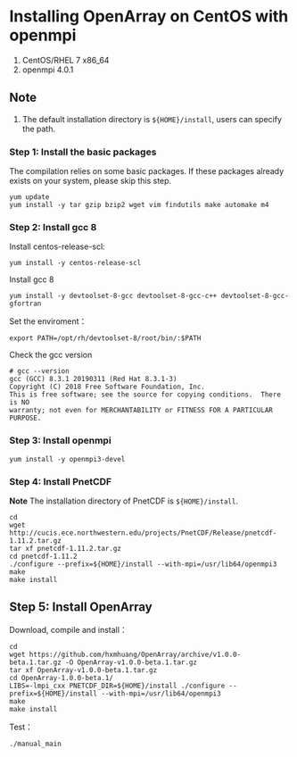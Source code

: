 # Installing OpenArray on CentOS with openmpi
1. CentOS/RHEL 7 x86_64
2. openmpi 4.0.1

## Note

1. The default installation directory is `${HOME}/install`, users can specify the path.

### Step 1: Install the basic packages

The compilation relies on some basic packages. If these packages already exists on your system, please skip this step.

```shell
yum update
yum install -y tar gzip bzip2 wget vim findutils make automake m4
```

### Step 2: Install gcc 8 

Install centos-release-scl:
```shell
yum install -y centos-release-scl
```

Install gcc 8
```shell
yum install -y devtoolset-8-gcc devtoolset-8-gcc-c++ devtoolset-8-gcc-gfortran
```

Set the enviroment：

```shell
export PATH=/opt/rh/devtoolset-8/root/bin/:$PATH
```

Check the gcc version

```shell
# gcc --version
gcc (GCC) 8.3.1 20190311 (Red Hat 8.3.1-3)
Copyright (C) 2018 Free Software Foundation, Inc.
This is free software; see the source for copying conditions.  There is NO
warranty; not even for MERCHANTABILITY or FITNESS FOR A PARTICULAR PURPOSE.
```

### Step 3: Install openmpi

```shell
yum install -y openmpi3-devel
```

### Step 4: Install PnetCDF

**Note** The installation directory of PnetCDF is `${HOME}/install`.

```shell
cd
wget http://cucis.ece.northwestern.edu/projects/PnetCDF/Release/pnetcdf-1.11.2.tar.gz
tar xf pnetcdf-1.11.2.tar.gz
cd pnetcdf-1.11.2
./configure --prefix=${HOME}/install --with-mpi=/usr/lib64/openmpi3
make
make install
```

## Step 5: Install OpenArray

Download, compile and install：

```shell
cd
wget https://github.com/hxmhuang/OpenArray/archive/v1.0.0-beta.1.tar.gz -O OpenArray-v1.0.0-beta.1.tar.gz
tar xf OpenArray-v1.0.0-beta.1.tar.gz
cd OpenArray-1.0.0-beta.1/
LIBS=-lmpi_cxx PNETCDF_DIR=${HOME}/install ./configure --prefix=${HOME}/install --with-mpi=/usr/lib64/openmpi3
make
make install
```

Test：

```shell
./manual_main
```
